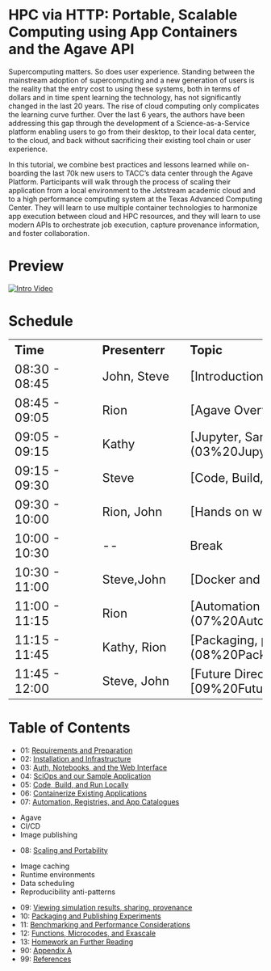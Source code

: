 # HPC via HTTP: Portable, Scalable Computing using App Containers and the Agave API

Supercomputing matters. So does user experience. Standing between the mainstream adoption of supercomputing and a new generation of users is the reality that the entry cost to using these systems, both in terms of dollars and in time spent learning the technology, has not significantly changed in the last 20 years. The rise of cloud computing only complicates the learning curve further. Over the last 6 years, the authors have been addressing this gap through the development of a Science-as-a-Service platform enabling users to go from their desktop, to their local data center, to the cloud, and back without sacrificing their existing tool chain or user experience.

In this tutorial, we combine best practices and lessons learned while on-boarding the last 70k new users to TACC’s data center through the Agave Platform. Participants will walk through the process of scaling their application from a local environment to the Jetstream academic cloud and to a high performance computing system at the Texas Advanced Computing Center. They will learn to use multiple container technologies to harmonize app execution between cloud and HPC resources, and they will learn to use modern APIs to orchestrate job execution, capture provenance information, and foster collaboration.

# Preview  

[![Intro Video](http://img.youtube.com/vi/hVnIrjn_aBI/maxresdefault.jpg)](http://www.youtube.com/watch?v=hVnIrjn_aBI "HPC via HTTP: Portable, Scalable Computing using App Containers and the Agave API")  

# Schedule

<table class="tg" style="width: 100%">
  <tr>
    <th class="tg-yw4l" style="min-width: 150px; font-size: 1.5em; text-align:left; ">Time</th>
    <th class="tg-yw4l" style="min-width: 150px; font-size: 1.5em; text-align:left; ">Presenterr</th>
    <th class="tg-yw4l" style="min-width: 150px; font-size: 1.5em; text-align:left; ">Topic</th>
  </tr>
  <tr>
    <td class="tg-yw4l" style="min-width: 150px; font-size: 1.5em; text-align:left; ">08:30 - 08:45</td>
    <td class="tg-yw4l" style="min-width: 150px; font-size: 1.5em; text-align:left; ">John, Steve</td>
    <td class="tg-yw4l" style="min-width: 150px; font-size: 1.5em; text-align:left; ">[Introductions](01%20Introduction.ipynb)</td>
  </tr>
  <tr>
    <td class="tg-yw4l" style="min-width: 150px; font-size: 1.5em; text-align:left; ">08:45 - 09:05</td>
    <td class="tg-yw4l" style="min-width: 150px; font-size: 1.5em; text-align:left; ">Rion</td>
    <td class="tg-yw4l" style="min-width: 150px; font-size: 1.5em; text-align:left; ">[Agave Overview](02%20Agave%20Overview.pdf)</td>
  </tr>
  <tr>
    <td class="tg-yw4l" style="min-width: 150px; font-size: 1.5em; text-align:left; ">09:05 - 09:15</td>
    <td class="tg-yw4l" style="min-width: 150px; font-size: 1.5em; text-align:left; ">Kathy</td>
    <td class="tg-yw4l" style="min-width: 150px; font-size: 1.5em; text-align:left; ">[Jupyter, Sanbox, and Logging In](03%20Jupyter%2C%20Sandboxes%2C%20and%20Logging%20In.ipynb)</td>
  </tr>
  <tr>
    <td class="tg-yw4l" style="min-width: 150px; font-size: 1.5em; text-align:left; ">09:15 - 09:30</td>
    <td class="tg-yw4l" style="min-width: 150px; font-size: 1.5em; text-align:left; ">Steve</td>
    <td class="tg-yw4l" style="min-width: 150px; font-size: 1.5em; text-align:left; ">[Code, Build, and Test](04%20Code%20Build%20and%20Test.ipynb)</td>
  </tr>
  <tr>
    <td class="tg-yw4l" style="min-width: 150px; font-size: 1.5em; text-align:left; ">09:30 - 10:00</td>
    <td class="tg-yw4l" style="min-width: 150px; font-size: 1.5em; text-align:left; ">Rion, John</td>
    <td class="tg-yw4l" style="min-width: 150px; font-size: 1.5em; text-align:left; ">[Hands on with Agave](05%20Hands%20on%20with%20Agave.ipynb)</td>
  </tr>
  <tr>
    <td class="tg-yw4l" style="min-width: 150px; font-size: 1.5em; text-align:left; ">10:00 - 10:30</td>
    <td class="tg-yw4l" style="min-width: 150px; font-size: 1.5em; text-align:left; ">--</td>
    <td class="tg-yw4l" style="min-width: 150px; font-size: 1.5em; text-align:left; ">Break</td>
  </tr>
  <tr>
    <td class="tg-yw4l" style="min-width: 150px; font-size: 1.5em; text-align:left; ">10:30 - 11:00</td>
    <td class="tg-yw4l" style="min-width: 150px; font-size: 1.5em; text-align:left; ">Steve,John</td>
    <td class="tg-yw4l" style="min-width: 150px; font-size: 1.5em; text-align:left; ">[Docker and Singularity](06%20Docker%20and%Singularity.ipynb)</td>
  </tr>
  <tr>
    <td class="tg-yw4l" style="min-width: 150px; font-size: 1.5em; text-align:left; ">11:00 - 11:15</td>
    <td class="tg-yw4l" style="min-width: 150px; font-size: 1.5em; text-align:left; ">Rion</td>
    <td class="tg-yw4l" style="min-width: 150px; font-size: 1.5em; text-align:left; ">[Automation an Benchmarking](07%20Automation%20and%20Benchmarking.ipynb)</td>
  </tr>
  <tr>
    <td class="tg-yw4l" style="min-width: 150px; font-size: 1.5em; text-align:left; ">11:15 - 11:45</td>
    <td class="tg-yw4l" style="min-width: 150px; font-size: 1.5em; text-align:left; ">Kathy, Rion</td>
    <td class="tg-yw4l" style="min-width: 150px; font-size: 1.5em; text-align:left; ">[Packaging, publishing, and Portability](08%20Packaging%20publishing%20and%20Portability.ipynb)</td>
  </tr>
  <tr>
    <td class="tg-yw4l" style="min-width: 150px; font-size: 1.5em; text-align:left; ">11:45 - 12:00</td>
    <td class="tg-yw4l" style="min-width: 150px; font-size: 1.5em; text-align:left; ">Steve, John</td>
    <td class="tg-yw4l" style="min-width: 150px; font-size: 1.5em; text-align:left; ">[Future Directions and Homework)[09%20Future%20Directions%20and%20Homework.ipynb]</td>
  </tr>
</table>

# Table of Contents

- 01: [Requirements and Preparation](01-Requirements-and-Preparation.md)
- 02: [Installation and Infrastructure](02-Installation-and-Infrastructure.md)
- 03: [Auth, Notebooks, and the Web Interface](03-Auth-Notebooks-and-Web-Console.md)
- 04: [SciOps and our Sample Application](04-SciOps-and-Sample-Application.md)
- 05: [Code, Build, and Run Locally](05-Code-Build-and-Run-Locally.md)
- 06: [Containerize Existing Applications](06-Containerize-Existing-Applications.md)
- 07: [Automation, Registries, and App Catalogues](07-Automation-Registries-and-App-Catalogues)
* Agave
* CI/CD
* Image publishing
- 08: [Scaling and Portability]()
* Image caching
* Runtime environments
* Data scheduling
* Reproducibility anti-patterns
- 09: [Viewing simulation results, sharing, provenance]()
- 10: [Packaging and Publishing Experiments]()
- 11: [Benchmarking and Performance Considerations]()
- 12: [Functions, Microcodes, and Exascale]()
- 13: [Homework an Further Reading]()
- 90: [Appendix A](90-Appendix-A.md)
- 99: [References](99-References.md)
